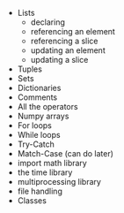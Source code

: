 - Lists
  - declaring
  - referencing an element
  - referencing a slice
  - updating an element
  - updating a slice
- Tuples
- Sets
- Dictionaries
- Comments
- All the operators
- Numpy arrays
- For loops
- While loops
- Try-Catch
- Match-Case (can do later)
- import math library
- the time library
- multiprocessing library
- file handling
- Classes